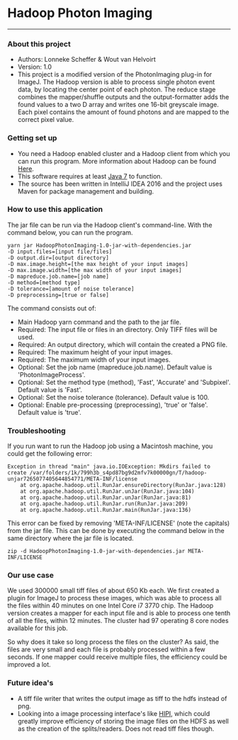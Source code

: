 # Hadoop Photon Imaging #

---------------------

### About this project ###

* Authors: Lonneke Scheffer & Wout van Helvoirt
* Version: 1.0
* This project is a modified version of the PhotonImaging plug-in for ImageJ. The Hadoop version is able to process
single photon event data, by locating the center point of each photon. The reduce stage combines the mapper/shuffle
outputs and the output-formatter adds the found values to a two D array and writes one 16-bit greyscale image. Each
pixel contains the amount of found photons and are mapped to the correct pixel value.

### Getting set up ###

* You need a Hadoop enabled cluster and a Hadoop client from which you can run this program. More information about
Hadoop can be found [Here](http://hadoop.apache.org).
* This software requires at least [Java 7](https://www.oracle.com/downloads/index.html) to function.
* The source has been written in IntelliJ IDEA 2016 and the project uses Maven for package management and building.

### How to use this application ###

The jar file can be run via the Hadoop client's command-line. With the command below, you can run the program.

    yarn jar HadoopPhotonImaging-1.0-jar-with-dependencies.jar
    -D input.files=[input file/files]
    -D output.dir=[output directory]
    -D max.image.height=[the max height of your input images]
    -D max.image.width=[the max width of your input images]
    -D mapreduce.job.name=[job name]
    -D method=[method type]
    -D tolerance=[amount of noise tolerance]
    -D preprocessing=[true or false]

The command consists out of:

* Main Hadoop yarn command and the path to the jar file.
* Required: The input file or files in an directory. Only TIFF files will be used.
* Required: An output directory, which will contain the created a PNG file.
* Required: The maximum height of your input images.
* Required: The maximum width of your input images.
* Optional: Set the job name (mapreduce.job.name). Default value is 'PhotonImageProcess'.
* Optional: Set the method type (method), 'Fast', 'Accurate' and 'Subpixel'. Default value is 'Fast'.
* Optional: Set the noise tolerance (tolerance). Default value is 100.
* Optional: Enable pre-processing (preprocessing), 'true' or 'false'. Default value is 'true'.

### Troubleshooting ###

If you run want to run the Hadoop job using a Macintosh machine, you could get the following error:

    Exception in thread "main" java.io.IOException: Mkdirs failed to create /var/folders/1k/799h3b_s4pd87bg9d2mfv7k00000gn/T/hadoop-unjar7265077405644854771/META-INF/license
        at org.apache.hadoop.util.RunJar.ensureDirectory(RunJar.java:128)
        at org.apache.hadoop.util.RunJar.unJar(RunJar.java:104)
        at org.apache.hadoop.util.RunJar.unJar(RunJar.java:81)
        at org.apache.hadoop.util.RunJar.run(RunJar.java:209)
        at org.apache.hadoop.util.RunJar.main(RunJar.java:136)

This error can be fixed by removing 'META-INF/LICENSE' (note the capitals) from the jar file. This can be done by
executing the command below in the same directory where the jar file is located.

    zip -d HadoopPhotonImaging-1.0-jar-with-dependencies.jar META-INF/LICENSE

### Our use case ###

We used 300000 small tiff files of about 650 Kb each. We first created a plugin for ImageJ to process these images,
which was able to process all the files within 40 minutes on one Intel Core i7 3770 chip. The Hadoop version creates a mapper
for each input file and is able to process one tenth of all the files, within 12 minutes. The cluster had 97 operating 8
core nodes available for this job.

So why does it take so long process the files on the cluster? As said, the files are very small and each file is
probably processed within a few seconds. If one mapper could receive multiple files, the efficiency could be improved
a lot.

### Future idea's ###

* A tiff file writer that writes the output image as tiff to the hdfs instead of png.
* Looking into a image processing interface's like [HIPI](http://hipi.cs.virginia.edu), which could greatly improve
efficiency of storing the image files on the HDFS as well as the creation of the splits/readers. Does not read tiff
files though.